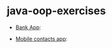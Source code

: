 # java-oop-exercises


- [Bank App](/bankapp/): 

- [Mobile contacts app](/mobile-contacts-app/): 

